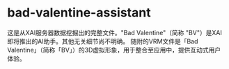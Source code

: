# bad-valentine-assistant
这是从XAI服务器数据挖掘出的完整文件。"Bad Valentine"（简称 "BV"）是XAI即将推出的AI助手。其他无关细节尚不明确。
随附的VRM文件是「Bad Valentine」（简称「BV」）的3D虚拟形象，用于整合至应用中，提供互动式用户体验。
